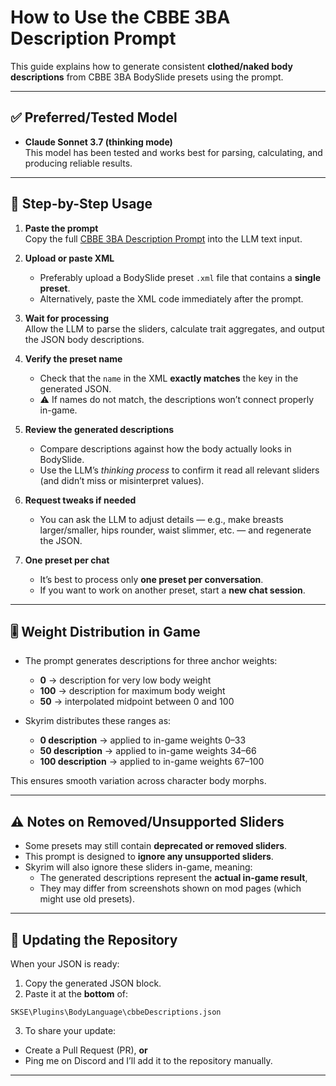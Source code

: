 # How to Use the CBBE 3BA Description Prompt

This guide explains how to generate consistent **clothed/naked body descriptions** from CBBE 3BA BodySlide presets using the prompt.

---

## ✅ Preferred/Tested Model
- **Claude Sonnet 3.7 (thinking mode)**  
  This model has been tested and works best for parsing, calculating, and producing reliable results.

---

## 📝 Step-by-Step Usage

1. **Paste the prompt**  
   Copy the full [CBBE 3BA Description Prompt](./CBBE_3BA_prompt.md) into the LLM text input.

2. **Upload or paste XML**  
   - Preferably upload a BodySlide preset `.xml` file that contains a **single preset**.  
   - Alternatively, paste the XML code immediately after the prompt.

3. **Wait for processing**  
   Allow the LLM to parse the sliders, calculate trait aggregates, and output the JSON body descriptions.

4. **Verify the preset name**  
   - Check that the `name` in the XML **exactly matches** the key in the generated JSON.  
   - ⚠️ If names do not match, the descriptions won’t connect properly in-game.

5. **Review the generated descriptions**  
   - Compare descriptions against how the body actually looks in BodySlide.  
   - Use the LLM’s *thinking process* to confirm it read all relevant sliders (and didn’t miss or misinterpret values).

6. **Request tweaks if needed**  
   - You can ask the LLM to adjust details — e.g., make breasts larger/smaller, hips rounder, waist slimmer, etc. — and regenerate the JSON.

7. **One preset per chat**  
   - It’s best to process only **one preset per conversation**.  
   - If you want to work on another preset, start a **new chat session**.

---

## 🎚️ Weight Distribution in Game

- The prompt generates descriptions for three anchor weights:  
  - **0** → description for very low body weight  
  - **100** → description for maximum body weight  
  - **50** → interpolated midpoint between 0 and 100  

- Skyrim distributes these ranges as:  
  - **0 description** → applied to in-game weights 0–33  
  - **50 description** → applied to in-game weights 34–66  
  - **100 description** → applied to in-game weights 67–100  

This ensures smooth variation across character body morphs.

---

## ⚠️ Notes on Removed/Unsupported Sliders
- Some presets may still contain **deprecated or removed sliders**.  
- This prompt is designed to **ignore any unsupported sliders**.  
- Skyrim will also ignore these sliders in-game, meaning:  
  - The generated descriptions represent the **actual in-game result**,  
  - They may differ from screenshots shown on mod pages (which might use old presets).

---

## 🚀 Updating the Repository

When your JSON is ready:

1. Copy the generated JSON block.
2. Paste it at the **bottom** of:
```
SKSE\Plugins\BodyLanguage\cbbeDescriptions.json
```

3. To share your update:
- Create a Pull Request (PR), **or**  
- Ping me on Discord and I’ll add it to the repository manually.

---